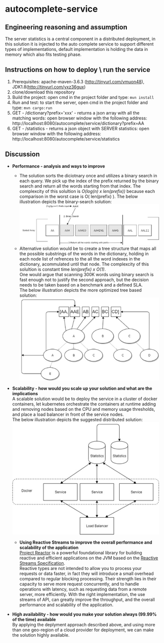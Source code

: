 # autocomplete-service

Engineering reasoning and assumption
------------------------------------
The server statistics is a central component in a distributed deployment, in this solution it is injected to the auto complete service to support different types of implementations, default implementation is holding the data in memory which also fits testing phase.

Instructions on how to deploy \ run the service
-----------------------------------------------
1. Prerequisites: apache-maven-3.6.3 (http://tinyurl.com/vmuon48), JDK1.8(http://tinyurl.com/yxz36gux)
2. clone/download this repository
3. Build the project: open cmd in the project folder and type: `mvn install`
4. Run and test: to start the server, open cmd in the project folder and type: `mvn cargo:run`
5. GET - /dictionary?prefix='xxx' - returns a json array with all the matching words: open browser window with the following address: http://localhost:8080/autocomplete/service/dictionary?prefix=AA
6. GET - /statistics - returns a json object with SERVER statistics: open browser window with the following address: http://localhost:8080/autocomplete/service/statistics


Discussion
----------
- **Performance - analysis and ways to improve**  
  - The solution sorts the diciotnary once and utilizes a binary search in each query. We pick up the index of the prefix returned by the binary search and return all the words starting from that index.
The complexcity of this solultion is *O(log(n) x len(prefix))* because each comparison in the worst case is O( len(prefix) ).
The below illustration depicts the binary-search solution:  
![binary-search](/binary-search.jpg)    
  - Alternative solution would be to create a tree structure that maps all the possible substrings of the words in the dictionary, holding in each node list of refrences to the all the word indexes in the dictionary, acommulated until that node.
The complexcity of this solultion is constant time *len(prefix) x O(1)*.  
One would argue that scanning 300K words using binary search is fast enough not to justify the second approach, but the decision needs to be taken based on a benchmark and a defined SLA.  
The below illustration depicts the more optimized tree based solution:  
![AutoComplete_Opt](/AutoComplete_Opt.jpg)  

- **Scalability - how would you scale up your solution and what are the implications**  
A scalable solution would be to deploy the service in a cluster of docker containers, let kubernetes orchestrate the containers at runtime adding and removing nodes based on the CPU and memory usage thresholds, and place a load balancer in front of the service nodes.  
The below illustration depicts the suggested distributed solution:  
![deployment](/Deployment.jpg)    
  - **Using Reactive Streams to improve the overall performance and scalability of the application**  
[Project Reactor](https://projectreactor.io/) is a powerful foundational library for building reactive and efficient applications on the JVM based on the [Reactive Streams Specification](https://github.com/reactive-streams/reactive-streams-jvm).    
Reactive types are not intended to allow you to process your requests or data faster, in fact they will introduce a small overhead compared to regular blocking processing. Their strength lies in their capacity to serve more request concurrently, and to handle operations with latency, such as requesting data from a remote server, more efficiently.
With the right implementation, the use streams of API, can greatly improve the throughput, and the overall performance and scalability of the application.

- **High availability - how would you make your solution always (99.99% of the time) available**  
By applying the deplyment approach described above, and using more than one geo-region of a cloud provider for deployment, we can make the solution highly available.
